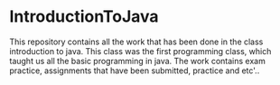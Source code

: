 # IntroductionToJava
This repository contains all the work that has been done in the class introduction to java.
This class was the first programming class, which taught us all the basic programming in java.
The work contains exam practice, assignments that have been submitted, practice and etc'..
